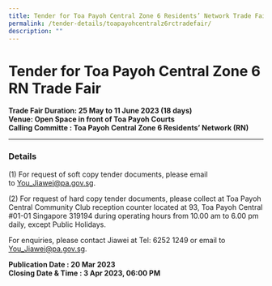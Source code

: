 ```yaml
---
title: Tender for Toa Payoh Central Zone 6 Residents’ Network Trade Fair
permalink: /tender-details/toapayohcentralz6rctradefair/
description: ""
---
```

Tender for Toa Payoh Central Zone 6 RN Trade Fair
=======================================

**Trade Fair Duration: 25 May to 11 June 2023 (18 days) <br>
Venue: Open Space in front of Toa Payoh Courts 
<br>Calling Committe : Toa Payoh Central Zone 6 Residents’ Network (RN)**

* * *

### Details
(1) For request of soft copy tender documents, please email to [You_Jiawei@pa.gov.sg](mailto:You_Jiawei@pa.gov.sg).

(2) For request of hard copy tender documents, please collect at Toa Payoh Central Community Club reception counter located at 93, Toa Payoh Central #01-01 Singapore 319194 during operating hours from 10.00 am to 6.00 pm daily, except Public Holidays.

For enquiries, please contact Jiawei at Tel: 6252 1249 or email to [You_Jiawei@pa.gov.sg](mailto:You_Jiawei@pa.gov.sg).

**Publication Date : 20 Mar 2023** <br>
**Closing Date & Time : 3 Apr 2023, 06:00 PM**